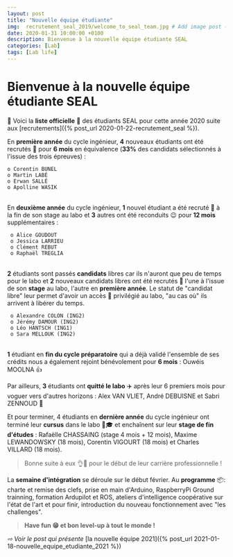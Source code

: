 ```yaml
---
layout: post
title: "Nouvelle équipe étudiante"
img:  recrutement_seal_2019/welcome_to_seal_team.jpg # Add image post (optional)
date: 2020-01-31 10:00:00 +0100
description: Bienvenue à la nouvelle équipe étudiante SEAL
categories: [Lab]
tags: [Lab life]
--- 
```



# Bienvenue à la nouvelle équipe étudiante SEAL

🥁 Voici la **liste officielle** 📜 des étudiants SEAL pour cette année 2020 suite aux [recrutements]({% post_url 2020-01-22-recrutement_seal %}).

En **première année** du cycle ingénieur, **4** nouveaux étudiants ont été recrutés 👏 pour **6 mois** en équivalence (**33%** des candidats sélectionnés à l'issue des trois épreuves) :

	o Corentin BUNEL 
	o Martin LABÉ 
	o Erwan SALLÉ
	o Apolline WASIK

<br/>En **deuxième année** du cycle ingénieur, **1** nouvel étudiant a été recruté 👏 à la fin de son stage au labo et **3** autres ont été reconduits 😉 pour **12 mois** supplémentaires : 

     o Alice GOUDOUT 
     o Jessica LARRIEU
     o Clément REBUT
     o Raphaël TREGLIA

<br/>**2** étudiants sont passés **candidats** libres car ils n'auront que peu de temps pour le labo et **2** nouveaux candidats libres ont été recrutés 🙂 l'une à l'issue de son **stage** au labo, l'autre en **première année**. Le statut de "candidat libre" leur permet d'avoir un accès 🔑 privilégié au labo, "au cas où" ils arrivent à libérer du temps. 

     o Alexandre COLON (ING2)
     o Jérémy DAMOUR (ING2)
     o Léo HANTSCH (ING1)
	 o Sara MELLOUK (ING2)

<br/>**1** étudiant en **fin du cycle préparatoire** qui a déjà validé l'ensemble de ses crédits nous a également rejoint bénévolement pour **6 mois** : Ouwéis MOOLNA 👍

Par ailleurs, **3** étudiants ont **quitté le labo** ✈️ après leur 6 premiers mois pour voguer vers d'autres horizons : Alex VAN VLIET, André DEBUISNE et Sabri ZENNOUD 👋

Et pour terminer, 4 étudiants en **dernière année** du cycle ingénieur ont terminé leur **cursus** dans le labo 👏🎓 et enchaînent sur leur **stage de fin d'études** : Rafaëlle CHASSAING (stage 4 mois + 12 mois), Maxime LEWANDOWSKY (18 mois), Corentin VIGOURT (18 mois) et Charles VILLARD (18 mois). 

> Bonne suite à eux 👌👋 pour le début de leur carrière professionnelle !  

La **semaine d'intégration** se déroule sur le début février. Au **programme** 📦: charte et remise des clefs, prise en main d'Arduino, RaspberryPi Ground trainning, formation Ardupilot et ROS, ateliers d'intelligence coopérative sur l'état de l'art et pour finir, introduction du nouveau fonctionnement avec "les challenges". 

> **Have fun 😁 et bon level-up à tout le monde !**


*&#x21E8; Voir le post qui présente* [la nouvelle équipe 2021]({% post_url 2021-01-18-nouvelle_equipe_etudiante_2021 %})<br/>








